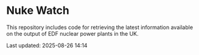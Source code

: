 # Nuke Watch

This repository includes code for retrieving the latest information available on the output of EDF nuclear power plants in the UK.

Last updated: 2025-08-26 14:14